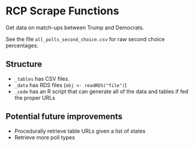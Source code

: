 # RCP Scrape Functions
Get data on match-ups between Trump and Democrats.

See the file `all_polls_second_choice.csv` for raw second choice percentages.

## Structure
- `_tables` has CSV files.
- `_data` has RDS files (`obj <- readRDS("file")`)
- `_code` has an R script that can generate all of the data and tables if fed the proper URLs

## Potential future improvements
- Procedurally retrieve table URLs given a list of states
- Retrieve more poll types
